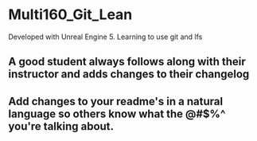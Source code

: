 # Multi160_Git_Lean

Developed with Unreal Engine 5. Learning to use git and lfs

## A good student always follows along with their instructor and adds changes to their changelog

## Add changes to your readme's in a natural language so others know what the @#$%^ you're talking about.